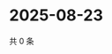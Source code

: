 # 2025-08-23

共 0 条

<!-- BEGIN ZHIHUVIDEO -->
<!-- 最后更新时间 Sat Aug 23 2025 12:13:22 GMT+0800 (China Standard Time) -->

<!-- END ZHIHUVIDEO -->
